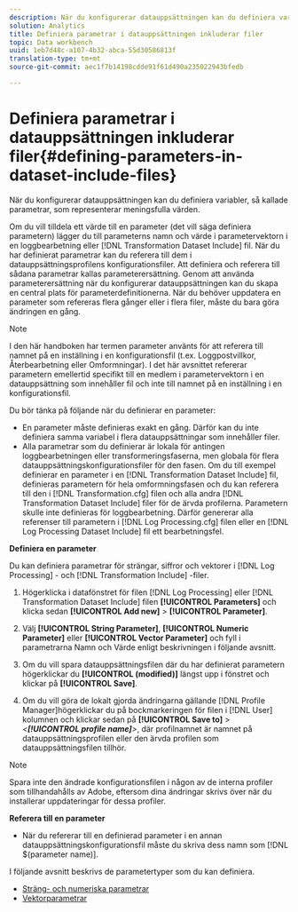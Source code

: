 ```yaml
---
description: När du konfigurerar datauppsättningen kan du definiera variabler, så kallade parametrar, som representerar meningsfulla värden.
solution: Analytics
title: Definiera parametrar i datauppsättningen inkluderar filer
topic: Data workbench
uuid: 1eb7d48c-a107-4b32-abca-55d30586813f
translation-type: tm+mt
source-git-commit: aec1f7b14198cdde91f61d490a235022943bfedb

---
```



# Definiera parametrar i datauppsättningen inkluderar filer{#defining-parameters-in-dataset-include-files}

När du konfigurerar datauppsättningen kan du definiera variabler, så kallade parametrar, som representerar meningsfulla värden.

Om du vill tilldela ett värde till en parameter (det vill säga definiera parametern) lägger du till parameterns namn och värde i parametervektorn i en loggbearbetning eller [!DNL Transformation Dataset Include] fil. När du har definierat parametrar kan du referera till dem i datauppsättningsprofilens konfigurationsfiler. Att definiera och referera till sådana parametrar kallas parameterersättning. Genom att använda parameterersättning när du konfigurerar datauppsättningen kan du skapa en central plats för parameterdefinitionerna. När du behöver uppdatera en parameter som refereras flera gånger eller i flera filer, måste du bara göra ändringen en gång.

>[!NOTE]
>
>I den här handboken har termen parameter använts för att referera till namnet på en inställning i en konfigurationsfil (t.ex. Loggpostvillkor, Återbearbetning eller Omformningar). I det här avsnittet refererar parametern emellertid specifikt till en medlem i parametervektorn i en datauppsättning som innehåller fil och inte till namnet på en inställning i en konfigurationsfil.

Du bör tänka på följande när du definierar en parameter:

* En parameter måste definieras exakt en gång. Därför kan du inte definiera samma variabel i flera datauppsättningar som innehåller filer.
* Alla parametrar som du definierar är lokala för antingen loggbearbetningen eller transformeringsfaserna, men globala för flera datauppsättningskonfigurationsfiler för den fasen. Om du till exempel definierar en parameter i en [!DNL Transformation Dataset Include] fil, definieras parametern för hela omformningsfasen och du kan referera till den i [!DNL Transformation.cfg] filen och alla andra [!DNL Transformation Dataset Include] filer för de ärvda profilerna. Parametern skulle inte definieras för loggbearbetning. Därför genererar alla referenser till parametern i [!DNL Log Processing.cfg] filen eller en [!DNL Log Processing Dataset Include] fil ett bearbetningsfel.

**Definiera en parameter**

Du kan definiera parametrar för strängar, siffror och vektorer i [!DNL Log Processing] - och [!DNL Transformation Include] -filer.

1. Högerklicka i datafönstret för filen [!DNL Log Processing] eller [!DNL Transformation Dataset Include] filen **[!UICONTROL Parameters]** och klicka sedan **[!UICONTROL Add new]** > **[!UICONTROL Parameter]**.

1. Välj **[!UICONTROL String Parameter]**, **[!UICONTROL Numeric Parameter]** eller **[!UICONTROL Vector Parameter]** och fyll i parametrarna Namn och Värde enligt beskrivningen i följande avsnitt.

1. Om du vill spara datauppsättningsfilen där du har definierat parametern högerklickar du **[!UICONTROL (modified)]** längst upp i fönstret och klickar på **[!UICONTROL Save]**.

1. Om du vill göra de lokalt gjorda ändringarna gällande [!DNL Profile Manager]högerklickar du på bockmarkeringen för filen i [!DNL User] kolumnen och klickar sedan på **[!UICONTROL Save to]** > *&lt;**[!UICONTROL profile name]**>*, där profilnamnet är namnet på datauppsättningsprofilen eller den ärvda profilen som datauppsättningsfilen tillhör.

>[!NOTE]
>
>Spara inte den ändrade konfigurationsfilen i någon av de interna profiler som tillhandahålls av Adobe, eftersom dina ändringar skrivs över när du installerar uppdateringar för dessa profiler.

**Referera till en parameter**

* När du refererar till en definierad parameter i en annan datauppsättningskonfigurationsfil måste du skriva dess namn som [!DNL $(parameter name)].

I följande avsnitt beskrivs de parametertyper som du kan definiera.

* [Sträng- och numeriska parametrar](../../../../home/c-dataset-const-proc/c-dataset-inc-files/c-def-param-dataset-inc-files/c-string-num-param.md#concept-14f391ce107c4a3dad827ec7967f1080)
* [Vektorparametrar](../../../../home/c-dataset-const-proc/c-dataset-inc-files/c-def-param-dataset-inc-files/c-vector-param.md#concept-adb42a5474e245a9996d0aa8d5d522d0)

